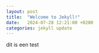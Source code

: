 ```yaml
---
layout: post
title:  "Welcome to Jekyll!"
date:   2024-07-28 12:21:00 +0200
categories: jekyll update
---
```


dit is een test